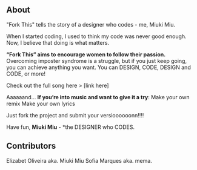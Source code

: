 ## About

"Fork This" tells the story of a designer who codes - me, Miuki Miu.

When I started coding, I used to think my code was never good enough. 
Now, I believe that doing is what matters. 

**“Fork This” aims to encourage women to follow their passion.** 
Overcoming imposter syndrome is a struggle, but if you just keep going, you can achieve anything you want. You can DESIGN, CODE, DESIGN and CODE, or more! 

Check out the full song here > [link here]

Aaaaaand... **If you’re into music and want to give it a try**:
Make your own remix 
Make your own lyrics

Just fork the project and submit your versioooooonn!!!!

Have fun, 
**Miuki Miu** - *the DESIGNER who CODES.


## Contributors
Elizabet Oliveira aka. Miuki Miu
Sofia Marques aka. mema. 
